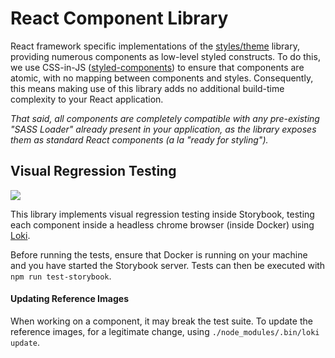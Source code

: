 # React Component Library

React framework specific implementations of the [styles/theme](/styles/theme) library, providing numerous components as low-level styled constructs. To do this, we use CSS-in-JS ([styled-components](https://github.com/styled-components/styled-components)) to ensure that components are atomic, with no mapping between components and styles. Consequently, this means making use of this library adds no additional build-time complexity to your React application.

_That said, all components are completely compatible with any pre-existing "SASS Loader" already present in your application, as the library exposes them as standard React components (a la "ready for styling")._

## Visual Regression Testing
![](test-storybook)

This library implements visual regression testing inside Storybook, testing each component inside a headless chrome browser (inside Docker) using [Loki](#TODO).

Before running the tests, ensure that Docker is running on your machine and you have started the Storybook server. Tests can then be executed with `npm run test-storybook`.

#### Updating Reference Images
When working on a component, it may break the test suite. To update the reference images, for a legitimate change, using `./node_modules/.bin/loki update`.

[test-storybook]: .github/images/test-storybook.min.gif "Running tests with Loki"
